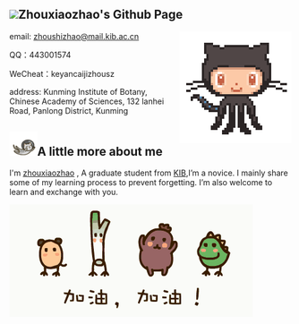 ## <img src="https://ss1.bdstatic.com/70cFuXSh_Q1YnxGkpoWK1HF6hhy/it/u=20232891,2602174010&fm=26&gp=0.jpg" width=50>Zhouxiaozhao's Github Page



<img align='right' src='img/4.gif' width='200"'>

email: zhoushizhao@mail.kib.ac.cn

QQ：443001574

WeCheat：keyancaijizhousz

address: Kunming Institute of Botany, Chinese Academy of Sciences, 132 lanhei Road, Panlong District, Kunming

## <img src="img/3.gif" width="50">A little more about me

I'm [zhouxiaozhao](www.zhouxiaozhao.cn) , A graduate student from [KIB](http://www.kib.ac.cn/),I’m a novice. I mainly share some of my learning process to prevent forgetting. I’m also welcome to learn and exchange with you.

<img src="img/2.gif">